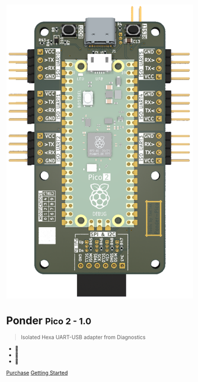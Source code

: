 ![logo](assets/v1.0/Ponder-front.png ':size=50%')

#  Ponder <small>Pico 2 - 1.0</small>

>  Isolated Hexa UART-USB adapter from Diagnostics

- :see_no_evil:
- :hear_no_evil:
- :speak_no_evil:

[Purchase](/purchase)
[Getting Started](/README)
